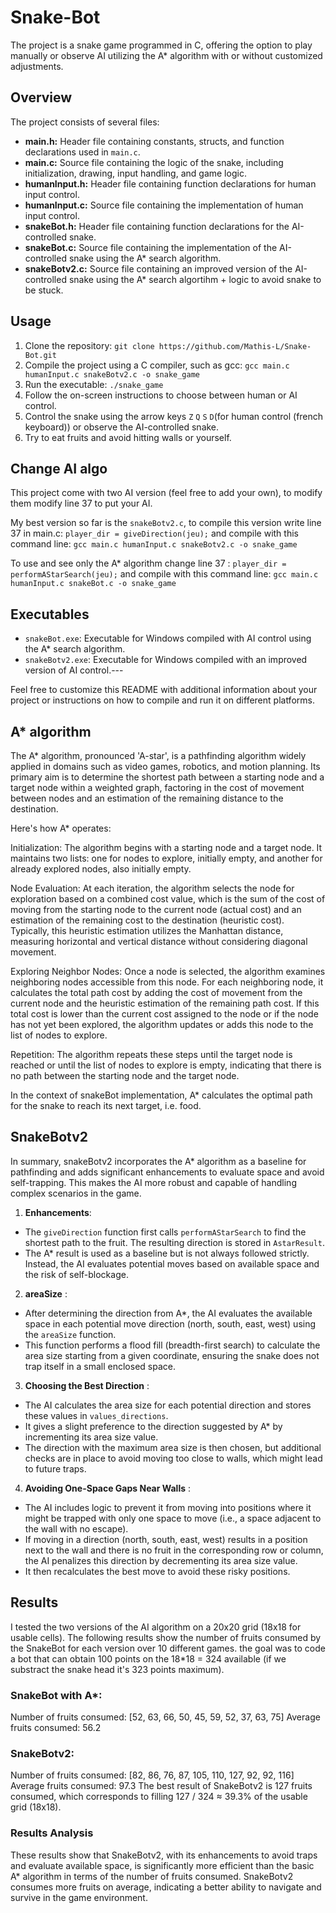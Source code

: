 # Snake-Bot
The project is a snake game programmed in C, offering the option to play manually or observe AI utilizing the A* algorithm with or without customized adjustments.

## Overview

The project consists of several files: 
- **main.h:**  Header file containing constants, structs, and function declarations used in `main.c`. 
- **main.c:**  Source file containing the logic of the snake, including initialization, drawing, input handling, and game logic. 
- **humanInput.h:**  Header file containing function declarations for human input control. 
- **humanInput.c:**  Source file containing the implementation of human input control. 
- **snakeBot.h:**  Header file containing function declarations for the AI-controlled snake. 
- **snakeBot.c:**  Source file containing the implementation of the AI-controlled snake using the A* search algorithm. 
- **snakeBotv2.c:**  Source file containing an improved version of the AI-controlled snake using the A* search algortihm + logic to avoid snake to be stuck.
## Usage 
1. Clone the repository: `git clone https://github.com/Mathis-L/Snake-Bot.git` 
2. Compile the project using a C compiler, such as gcc: `gcc main.c humanInput.c snakeBotv2.c -o snake_game` 
3. Run the executable: `./snake_game`
4. Follow the on-screen instructions to choose between human or AI control.
5. Control the snake using the arrow keys `Z` `Q` `S` `D`(for human control (french keyboard)) or observe the AI-controlled snake.
6. Try to eat fruits and avoid hitting walls or yourself.
## Change AI algo
This project come with two AI version (feel free to add your own), to modify them modify line 37 to put your AI.    

My best version so far is the `snakeBotv2.c`, to compile this version write line 37 in main.c: `player_dir = giveDirection(jeu);` and compile with this command line: `gcc main.c humanInput.c snakeBotv2.c -o snake_game`

To use and see only the A* algorithm change line 37 : `player_dir = performAStarSearch(jeu);` and compile with this command line: `gcc main.c humanInput.c snakeBot.c -o snake_game`


## Executables 
- `snakeBot.exe`: Executable for Windows compiled with AI control using the A* search algorithm. 
- `snakeBotv2.exe`: Executable for Windows compiled with an improved version of AI control.---

Feel free to customize this README with additional information about your project or instructions on how to compile and run it on different platforms.

## A* algorithm
The A* algorithm, pronounced 'A-star', is a pathfinding algorithm widely applied in domains such as video games, robotics, and motion planning. Its primary aim is to determine the shortest path between a starting node and a target node within a weighted graph, factoring in the cost of movement between nodes and an estimation of the remaining distance to the destination.

Here's how A* operates:

Initialization: The algorithm begins with a starting node and a target node. It maintains two lists: one for nodes to explore, initially empty, and another for already explored nodes, also initially empty.

Node Evaluation: At each iteration, the algorithm selects the node for exploration based on a combined cost value, which is the sum of the cost of moving from the starting node to the current node (actual cost) and an estimation of the remaining cost to the destination (heuristic cost). Typically, this heuristic estimation utilizes the Manhattan distance, measuring horizontal and vertical distance without considering diagonal movement.

Exploring Neighbor Nodes: Once a node is selected, the algorithm examines neighboring nodes accessible from this node. For each neighboring node, it calculates the total path cost by adding the cost of movement from the current node and the heuristic estimation of the remaining path cost. If this total cost is lower than the current cost assigned to the node or if the node has not yet been explored, the algorithm updates or adds this node to the list of nodes to explore.

Repetition: The algorithm repeats these steps until the target node is reached or until the list of nodes to explore is empty, indicating that there is no path between the starting node and the target node.

In the context of snakeBot implementation, A* calculates the optimal path for the snake to reach its next target, i.e. food.

## SnakeBotv2 
In summary, snakeBotv2 incorporates the A* algorithm as a baseline for pathfinding and adds significant enhancements to evaluate space and avoid self-trapping. This makes the AI more robust and capable of handling complex scenarios in the game.
1. **Enhancements**:
- The `giveDirection` function first calls `performAStarSearch` to find the shortest path to the fruit. The resulting direction is stored in `AstarResult`.
- The A* result is used as a baseline but is not always followed strictly. Instead, the AI evaluates potential moves based on available space and the risk of self-blockage. 
2. **areaSize** : 
- After determining the direction from A*, the AI evaluates the available space in each potential move direction (north, south, east, west) using the `areaSize` function.
- This function performs a flood fill (breadth-first search) to calculate the area size starting from a given coordinate, ensuring the snake does not trap itself in a small enclosed space. 
3. **Choosing the Best Direction** : 
- The AI calculates the area size for each potential direction and stores these values in `values_directions`.
- It gives a slight preference to the direction suggested by A* by incrementing its area size value.
- The direction with the maximum area size is then chosen, but additional checks are in place to avoid moving too close to walls, which might lead to future traps. 
4. **Avoiding One-Space Gaps Near Walls** :
- The AI includes logic to prevent it from moving into positions where it might be trapped with only one space to move (i.e., a space adjacent to the wall with no escape).
- If moving in a direction (north, south, east, west) results in a position next to the wall and there is no fruit in the corresponding row or column, the AI penalizes this direction by decrementing its area size value.
- It then recalculates the best move to avoid these risky positions.

## Results
I tested the two versions of the AI algorithm on a 20x20 grid (18x18 for usable cells). The following results show the number of fruits consumed by the SnakeBot for each version over 10 different games. the goal was to code a bot that can obtain 100 points on the 18*18 = 324 available (if we substract the snake head it's 323 points maximum).
### SnakeBot with A*:
Number of fruits consumed: [52, 63, 66, 50, 45, 59, 52, 37, 63, 75]
Average fruits consumed: 56.2 
### SnakeBotv2:
Number of fruits consumed: [82, 86, 76, 87, 105, 110, 127, 92, 92, 116]
Average fruits consumed: 97.3 
The best result of SnakeBotv2 is 127 fruits consumed, which corresponds to filling 127 / 324 ≈ 39.3% of the usable grid (18x18).
### Results Analysis 

These results show that SnakeBotv2, with its enhancements to avoid traps and evaluate available space, is significantly more efficient than the basic A* algorithm in terms of the number of fruits consumed. SnakeBotv2 consumes more fruits on average, indicating a better ability to navigate and survive in the game environment.
